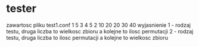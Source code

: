 # tester
zawartosc pliku test1.conf
1 5 3 4 5
2 10 20 20 30 40
wyjasnienie 
1 - rodzaj testu, druga liczba to wielkosc zbioru a kolejne to ilosc permutacji
2 - rodzaj testu, druga liczba to ilosc permutacji a kolejne to wielkosc zbioru

